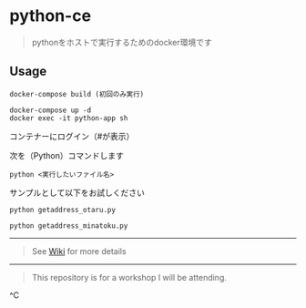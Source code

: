 # python-ce

> pythonをホストで実行するためのdocker環境です

## Usage
```
docker-compose build (初回のみ実行)
```
```
docker-compose up -d
docker exec -it python-app sh
```
コンテナーにログイン（#が表示） 

次を（Python）コマンドします
```
python <実行したいファイル名>
```

サンプルとして以下をお試しください
```
python getaddress_otaru.py
```
```
python getaddress_minatoku.py
```
 
---

> See [Wiki](https://github.com/watanabe3tipapa/python-ce/wiki) for more details

---
> This repository is for a workshop I will be attending.
  
^C
